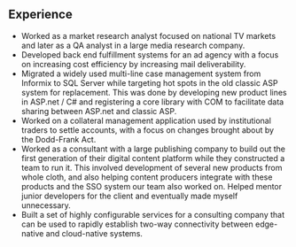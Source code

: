 
## Experience
- Worked as a market research analyst focused on national TV markets and later as a QA analyst in a large media research company.
- Developed back end fulfillment systems for an ad agency with a focus on increasing cost efficiency by increasing mail deliverability.
- Migrated a widely used multi-line case management system from Informix to SQL Server while targeting hot spots in the old classic ASP system for replacement.  This was done by developing new product lines in ASP.net / C# and registering a core library with COM to facilitate data sharing between ASP.net and classic ASP.  
- Worked on a collateral management application used by institutional traders to settle accounts, with a focus on changes brought about by the Dodd-Frank Act.
- Worked as a consultant with a large publishing company to build out the first generation of their digital content platform while they constructed a team to run it.  This involved development of several new products from whole cloth, and also helping content producers integrate with these products and the SSO system our team also worked on.  Helped mentor junior developers for the client and eventually made myself unnecessary.
- Built a set of highly configurable services for a consulting company that can be used to rapidly establish two-way connectivity between edge-native and cloud-native systems.